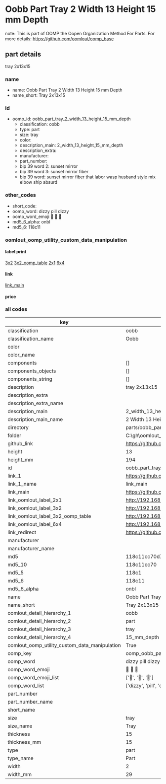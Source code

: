 # Oobb Part Tray 2 Width 13 Height 15 mm Depth  

note: This is part of OOMP the Oopen Organization Method For Parts. For more details: https://github.com/oomlout/oomp_base

##  part details
  



tray 2x13x15



### name
* name: Oobb Part Tray 2 Width 13 Height 15 mm Depth
* name_short: Tray 2x13x15 
### id
* oomp_id: oobb_part_tray_2_width_13_height_15_mm_depth
  * classification: oobb
  * type: part
  * size: tray
  * color: 
  * description_main: 2_width_13_height_15_mm_depth
  * description_extra: 
  * manufacturer: 
  * part_number: 
  * bip 39 word 2: sunset mirror
  * bip 39 word 3: sunset mirror fiber
  * bip 39 word: sunset mirror fiber that labor wasp husband style mix elbow ship absurd

### other_codes
* short_code: 
* oomp_word: dizzy pill dizzy
* oomp_word_emoji :dizzy: :pill: :dizzy:
* md5_6_alpha: onbl
* md5_6: 118c11






### oomlout_oomp_utility_custom_data_manipulation
#### label print
[3x2](http://192.168.1.245:1112/?label=oomp%20onbl)
[3x2_oomp_table](http://192.168.1.108:1112/?label=oomp%20onbl)
[2x1](http://192.168.1.242:1112/?label=oomp%20onbl)
[6x4](http://192.168.1.55:1112/?label=oomp%20onbl)    

#### link

[link_main](https://github.com/oomlout/oomlout_oobb_version_4_generated_parts/tree/main/navigation_oomp/oobb/part/tray/2_width_13_height_15_mm_depth/part)                              

#### price







### all codes 
| key | value |  
| --- | --- |  
| classification | oobb |  
| classification_name | Oobb |  
| color |  |  
| color_name |  |  
| components | [] |  
| components_objects | [] |  
| components_string | [] |  
| description | tray 2x13x15 |  
| description_extra |  |  
| description_extra_name |  |  
| description_main | 2_width_13_height_15_mm_depth |  
| description_main_name | 2 Width 13 Height 15 mm Depth |  
| directory | parts/oobb_part_tray_2_width_13_height_15_mm_depth |  
| folder | C:\gh\oomlout_oobb_version_4_generated_parts\parts\oobb_part_tray_2_width_13_height_15_mm_depth |  
| github_link | https://github.com/oomlout/oomlout_oomp_part_src/tree/main/parts/oobb_part_tray_2_width_13_height_15_mm_depth |  
| height | 13 |  
| height_mm | 194 |  
| id | oobb_part_tray_2_width_13_height_15_mm_depth |  
| link_1 | https://github.com/oomlout/oomlout_oobb_version_4_generated_parts/tree/main/navigation_oomp/oobb/part/tray/2_width_13_height_15_mm_depth/part |  
| link_1_name | link_main |  
| link_main | https://github.com/oomlout/oomlout_oobb_version_4_generated_parts/tree/main/navigation_oomp/oobb/part/tray/2_width_13_height_15_mm_depth/part |  
| link_oomlout_label_2x1 | http://192.168.1.242:1112/?label=oomp%20onbl |  
| link_oomlout_label_3x2 | http://192.168.1.245:1112/?label=oomp%20onbl |  
| link_oomlout_label_3x2_oomp_table | http://192.168.1.108:1112/?label=oomp%20onbl |  
| link_oomlout_label_6x4 | http://192.168.1.55:1112/?label=oomp%20onbl |  
| link_redirect | https://github.com/oomlout/oomlout_oobb_version_4_generated_parts/tree/main/parts/oobb_tray_02_13_15 |  
| manufacturer |  |  
| manufacturer_name |  |  
| md5 | 118c11cc70d7cdffde3e2dfeab6366cc |  
| md5_10 | 118c11cc70 |  
| md5_5 | 118c1 |  
| md5_6 | 118c11 |  
| md5_6_alpha | onbl |  
| name | Oobb Part Tray 2 Width 13 Height 15 mm Depth |  
| name_short | Tray 2x13x15  |  
| oomlout_detail_hierarchy_1 | oobb |  
| oomlout_detail_hierarchy_2 | part |  
| oomlout_detail_hierarchy_3 | tray |  
| oomlout_detail_hierarchy_4 | 15_mm_depth |  
| oomlout_oomp_utility_custom_data_manipulation | True |  
| oomp_key | oomp_oobb_part_tray_2_width_13_height_15_mm_depth |  
| oomp_word | dizzy pill dizzy |  
| oomp_word_emoji | :dizzy: :pill: :dizzy: |  
| oomp_word_emoji_list | [':dizzy:', ':pill:', ':dizzy:'] |  
| oomp_word_list | ['dizzy', 'pill', 'dizzy'] |  
| part_number |  |  
| part_number_name |  |  
| short_name |  |  
| size | tray |  
| size_name | Tray |  
| thickness | 15 |  
| thickness_mm | 15 |  
| type | part |  
| type_name | Part |  
| width | 2 |  
| width_mm | 29 |  
